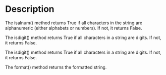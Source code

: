 # Description


The isalnum() method returns True if all characters in the string are alphanumeric (either alphabets or numbers). If not, it returns False.

The isdigit() method returns True if all characters in a string are digits. If not, it returns False.

The isdigit() method returns True if all characters in a string are digits. If not, it returns False.

The format() method returns the formatted string.
